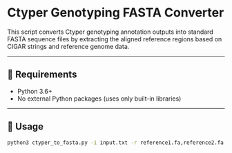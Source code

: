 # Ctyper Genotyping FASTA Converter

This script converts Ctyper genotyping annotation outputs into standard FASTA sequence files by extracting the aligned reference regions based on CIGAR strings and reference genome data.

---

## 🔧 Requirements

- Python 3.6+
- No external Python packages (uses only built-in libraries)

---

## 🚀 Usage

```bash
python3 ctyper_to_fasta.py -i input.txt -r reference1.fa,reference2.fa -a annotation.tsv.gz -o output.fasta
